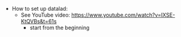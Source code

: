* How to set up datalad: 
    * See YouTube video: https://www.youtube.com/watch?v=IXSE-KtQVBs&t=61s
        * start from the beginning
